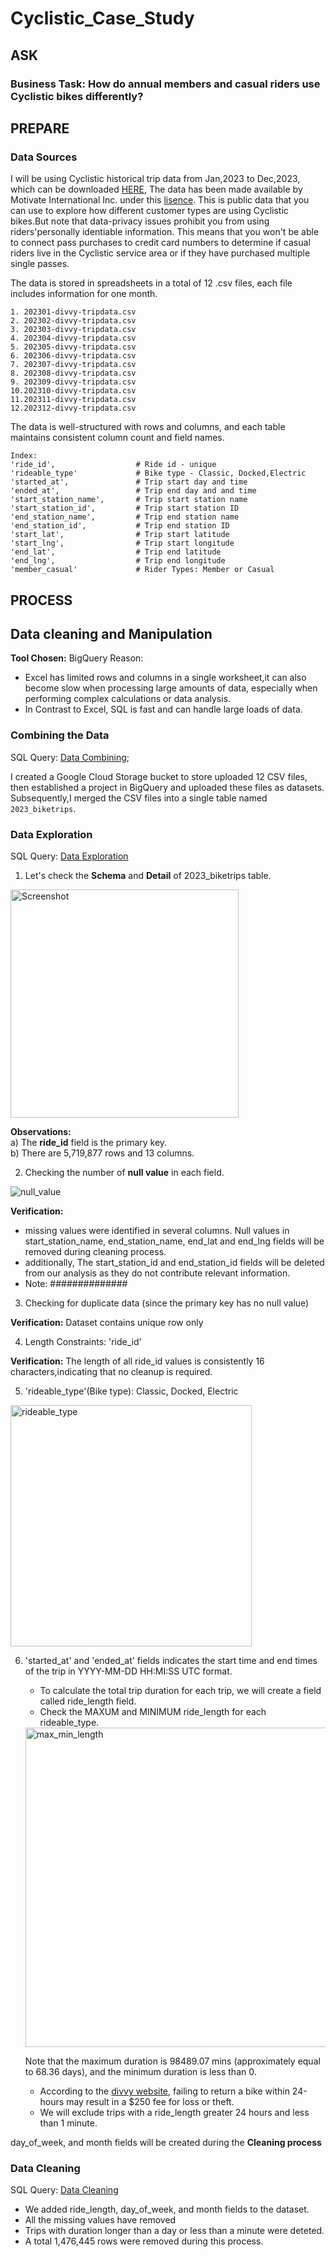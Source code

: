 # Cyclistic_Case_Study
## ASK
### Business Task: How do annual members and casual riders use Cyclistic bikes differently?

## PREPARE
### Data Sources
I will be using Cyclistic historical trip data from Jan,2023 to Dec,2023, which can be downloaded [HERE](https://divvy-tripdata.s3.amazonaws.com/index.html), The data has been made available by Motivate International Inc. under this [lisence](https://divvybikes.com/data-license-agreement). This is public data that you can use to explore how different customer types are using Cyclistic bikes.But note that data-privacy issues prohibit you from using riders'personally identiable information. This means that you won't be able to connect pass purchases to credit card numbers to determine if casual riders live in the Cyclistic service area or if they have purchased multiple single passes.

The data is stored in spreadsheets in a total of 12 .csv files, each file includes information for one month.

```
1. 202301-divvy-tripdata.csv
2. 202302-divvy-tripdata.csv
3. 202303-divvy-tripdata.csv
4. 202304-divvy-tripdata.csv
5. 202305-divvy-tripdata.csv
6. 202306-divvy-tripdata.csv
7. 202307-divvy-tripdata.csv
8. 202308-divvy-tripdata.csv
9. 202309-divvy-tripdata.csv
10.202310-divvy-tripdata.csv
11.202311-divvy-tripdata.csv
12.202312-divvy-tripdata.csv
```
The data is well-structured with rows and columns, and each table maintains consistent column count and field names.
```
Index:
'ride_id',                  # Ride id - unique 
'rideable_type'             # Bike type - Classic, Docked,Electric
'started_at',               # Trip start day and time
'ended_at',                 # Trip end day and and time
'start_station_name',       # Trip start station name
'start_station_id',         # Trip start station ID
'end_station_name',         # Trip end station name
'end_station_id',           # Trip end station ID
'start_lat',                # Trip start latitude
'start_lng',                # Trip start longitude
'end_lat',                  # Trip end latitude
'end_lng',                  # Trip end longitude
'member_casual'             # Rider Types: Member or Casual
```
## PROCESS
## Data cleaning and Manipulation

**Tool Chosen:** BigQuery
Reason:
- Excel has limited rows and columns in a single worksheet,it can also become slow when processing large amounts of data, especially when performing complex calculations or data analysis.
- In Contrast to Excel, SQL is fast and can handle large loads of data.

### Combining the Data

SQL Query: [Data Combining](https://github.com/Jasmine-yz/Cyclistic_Case_Study/blob/main/Data%20Combining.sql);

I created a Google Cloud Storage bucket to store uploaded 12 CSV files, then established a project in BigQuery and uploaded these files as datasets. Subsequently,I merged the CSV files into a single table named `2023_biketrips`.

### Data Exploration
SQL Query: [Data Exploration](https://github.com/Jasmine-yz/Cyclistic_Case_Study/blob/main/Data%20Exploration.sql)

1. Let's check the **Schema** and **Detail**  of 2023_biketrips table. 

<img width="365" alt="Screenshot" src="https://github.com/user-attachments/assets/caa7e8ac-9820-4abc-a417-3c5d111345ce">

**Observations:**  
a) The **ride_id** field is the primary key.  
b) There are 5,719,877 rows and 13 columns.  

2. Checking the number of **null value** in each field.

![null_value](https://github.com/user-attachments/assets/bba855e7-d5c2-433b-84a1-2a53f7949117)

**Verification:** 
- missing values were identified in several columns. Null values in start_station_name, end_station_name, end_lat and end_lng fields will be removed during cleaning process. 
- additionally, The start_station_id and end_station_id fields will be deleted from our analysis as they do not contribute relevant information. 
- Note: ##############

3. Checking for duplicate data (since the primary key has no null value)

**Verification:** Dataset contains unique row only

4. Length Constraints: 'ride_id'

**Verification:** The length of all ride_id values is consistently 16 characters,indicating that no cleanup is required.

5. 'rideable_type'(Bike type): Classic, Docked, Electric
<img width="386" alt="rideable_type" src="https://github.com/user-attachments/assets/b27521c6-5863-404d-9185-9a07a4c79a00">

6. 'started_at' and 'ended_at' fields indicates the start time and end times of the trip in YYYY-MM-DD HH:MI:SS UTC format.
   - To calculate the total trip duration for each trip, we will create a field called ride_length field.
   - Check the MAXUM and MINIMUM ride_length for each rideable_type.
   <img width="511" alt="max_min_length" src="https://github.com/user-attachments/assets/ee8ebbe0-9265-46a8-869e-977d8cb02ffc">
   
   Note that the maximum duration is 98489.07 mins (approximately equal to 68.36 days), and the minimum duration is less than 0.

   - According to the [divvy website](https://help.divvybikes.com/hc/en-us/articles/360033484791-What-if-I-keep-a-bike-out-too-long#:~:text=Day%20Pass%20holders%3A%20unlimited%20number,included%20in%20the%20membership%20price.), failing to return a bike within 24-hours may result in a $250 fee for loss or theft.
   - We will exclude trips with a ride_length greater 24 hours and less than 1 minute.
   

   
  






day_of_week, and month fields will be created during the **Cleaning process**





### Data Cleaning
SQL Query: [Data Cleaning](https://github.com/Jasmine-yz/Cyclistic_Case_Study/blob/main/Data%20Cleaning.sql)

- We added ride_length, day_of_week, and month fields to the dataset.
- All the missing values have removed
- Trips with duration longer than a day or less than a minute were deteted.
- A total 1,476,445 rows were removed during this process.



   



